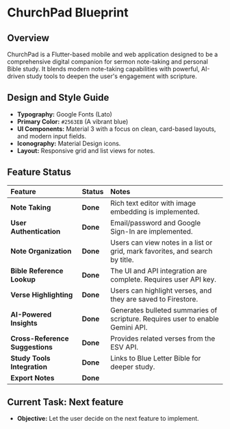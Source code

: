 # ChurchPad Blueprint

## Overview

ChurchPad is a Flutter-based mobile and web application designed to be a comprehensive digital companion for sermon note-taking and personal Bible study. It blends modern note-taking capabilities with powerful, AI-driven study tools to deepen the user's engagement with scripture.

## Design and Style Guide

*   **Typography:** Google Fonts (Lato)
*   **Primary Color:** `#2563EB` (A vibrant blue)
*   **UI Components:** Material 3 with a focus on clean, card-based layouts, and modern input fields.
*   **Iconography:** Material Design icons.
*   **Layout:** Responsive grid and list views for notes.

## Feature Status

| Feature | Status | Notes |
| :--- | :--- | :--- |
| **Note Taking** | **Done** | Rich text editor with image embedding is implemented. |
| **User Authentication** | **Done** | Email/password and Google Sign-In are implemented. |
| **Note Organization** | **Done** | Users can view notes in a list or grid, mark favorites, and search by title. |
| **Bible Reference Lookup**| **Done** | The UI and API integration are complete. Requires user API key. |
| **Verse Highlighting** | **Done** | Users can highlight verses, and they are saved to Firestore. |
| **AI-Powered Insights** | **Done** | Generates bulleted summaries of scripture. Requires user to enable Gemini API. |
| **Cross-Reference Suggestions** | **Done** | Provides related verses from the ESV API. |
| **Study Tools Integration**| **Done** | Links to Blue Letter Bible for deeper study. |
| **Export Notes** | **Done** | |


## Current Task: Next feature

*   **Objective:** Let the user decide on the next feature to implement.


